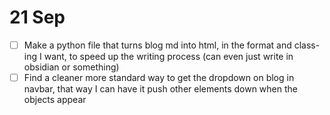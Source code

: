 # 21 Sep
- [ ] Make a python file that turns blog md into html, in the format and class-ing I want, to speed up the writing process (can even just write in obsidian or something) 
- [ ] Find a cleaner more standard way to get the dropdown on blog in navbar, that way I can have it push other elements down when the objects appear
